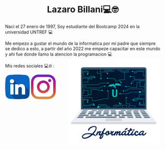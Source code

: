   <center><h1>Lazaro Billani💻🤓</h1></center> 
                                                
 Naci el 27 enero de 1997, Soy estudiante del Bootcamp 2024 en la universidad UNTREF 💻

Me empezo a gustar el mundo de la informatica por mi padre que siempre
 se dedico a esto, a partir del año 2022 me empeze capacitar en este mundo
  y ahi fue donde llamo la atencion la programacion 💻
<img align='right' src='giphy.gif'
 width='300'>


Mis redes sociales 💻🌐 :
 
  <a href="https://www.linkedin.com/in/lazaro-billani/">
  <img width="80" heigth="80" src="linkedin.png"></a>
 <a href="https://www.instagram.com/lazarobillani/">
  <img width="80" heigth="80" src="instagram.png"></a>


